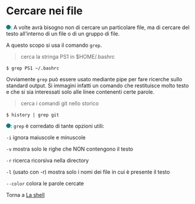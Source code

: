 # Cercare nei file

![](../../images/people/tess.png): A volte avrà bisogno non di cercare un particolare
file, ma di cercare del testo all'interno di un file o di un gruppo di file.

A questo scopo si usa il comando `grep`.

> cerca la stringa PS1 in $HOME/.bashrc

```
$ grep PS1 ~/.bashrc
```

Ovviamente `grep` può essere usato mediante pipe per
fare ricerche sullo standard output. Si immagini infatti
un comando che restituisce molto testo e che si sia
interessati solo alle linee contenenti certe parole.

> cerca i comandi git nello storico

```
$ history | grep git
```

![](../../images/people/tess.png): `grep` è corredato di tante opzioni utili:

`-i`    ignora maiuscole e minuscole

`-v`    mostra solo le righe che NON contengono il testo

`-r`    ricerca ricorsiva nella directory

`-l`    (usato con -r) mostra solo i nomi dei file in cui è presente il testo

`--color`   colora le parole cercate

Torna a [La shell](../summary.md)
